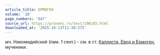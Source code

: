 ```yaml
---
article_title: ЕРМОГЕН
volume: '18'
page_numbers: '647'
source_url: https://pravenc.ru/text/190185.html
downloaded_at: '2025-10-13T12:30:37Z'
---
```


мч. Никомидийский (пам. 1 сент.) - см. в ст. [Каллиста, Евод и Ермоген](<https://pravenc.ru/text/Каллиста  Евод и Ермоген.html>), мученики.
